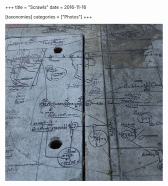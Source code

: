 +++
title = "Scrawls"
date = 2016-11-16

[taxonomies]
categories = ["Photos"]
+++

![Scrawls](scrawls.jpeg)
